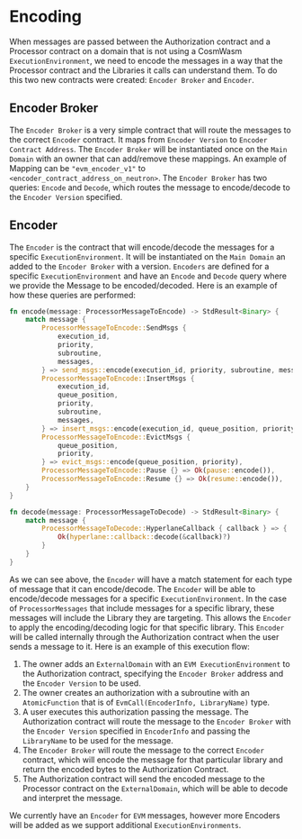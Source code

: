 # Encoding

When messages are passed between the Authorization contract and a Processor contract on a domain that is not using a CosmWasm `ExecutionEnvironment`, we need to encode the messages in a way that the Processor contract and the Libraries it calls can understand them. To do this two new contracts were created: `Encoder Broker` and `Encoder`.

## Encoder Broker

The `Encoder Broker` is a very simple contract that will route the messages to the correct `Encoder` contract. It maps from `Encoder Version` to `Encoder Contract Address`. The `Encoder Broker` will be instantiated once on the `Main Domain` with an owner that can add/remove these mappings. An example of Mapping can be `"evm_encoder_v1"` to `<encoder_contract_address_on_neutron>`. The `Encoder Broker` has two queries: `Encode` and `Decode`, which routes the message to encode/decode to the `Encoder Version` specified.

## Encoder

The `Encoder` is the contract that will encode/decode the messages for a specific `ExecutionEnvironment`. It will be instantiated on the `Main Domain` an added to the `Encoder Broker` with a version. `Encoders` are defined for a specific `ExecutionEnvironment` and have an `Encode` and `Decode` query where we provide the Message to be encoded/decoded. Here is an example of how these queries are performed:

```rust
fn encode(message: ProcessorMessageToEncode) -> StdResult<Binary> {
    match message {
        ProcessorMessageToEncode::SendMsgs {
            execution_id,
            priority,
            subroutine,
            messages,
        } => send_msgs::encode(execution_id, priority, subroutine, messages),
        ProcessorMessageToEncode::InsertMsgs {
            execution_id,
            queue_position,
            priority,
            subroutine,
            messages,
        } => insert_msgs::encode(execution_id, queue_position, priority, subroutine, messages),
        ProcessorMessageToEncode::EvictMsgs {
            queue_position,
            priority,
        } => evict_msgs::encode(queue_position, priority),
        ProcessorMessageToEncode::Pause {} => Ok(pause::encode()),
        ProcessorMessageToEncode::Resume {} => Ok(resume::encode()),
    }
}

fn decode(message: ProcessorMessageToDecode) -> StdResult<Binary> {
    match message {
        ProcessorMessageToDecode::HyperlaneCallback { callback } => {
            Ok(hyperlane::callback::decode(&callback)?)
        }
    }
}
```

As we can see above, the `Encoder` will have a match statement for each type of message that it can encode/decode. The `Encoder` will be able to encode/decode messages for a specific `ExecutionEnvironment`. In the case of `ProcessorMessages` that include messages for a specific library, these messages will include the Library they are targeting. This allows the `Encoder` to apply the encoding/decoding logic for that specific library.
This `Encoder` will be called internally through the Authorization contract when the user sends a message to it. Here is an example of this execution flow:

1. The owner adds an `ExternalDomain` with an `EVM ExecutionEnvironment` to the Authorization contract, specifying the `Encoder Broker` address and the `Encoder Version` to be used.
2. The owner creates an authorization with a subroutine with an `AtomicFunction` that is of `EvmCall(EncoderInfo, LibraryName)` type.
3. A user executes this authorization passing the message. The Authorization contract will route the message to the `Encoder Broker` with the `Encoder Version` specified in `EncoderInfo` and passing the `LibraryName` to be used for the message.
4. The `Encoder Broker` will route the message to the correct `Encoder` contract, which will encode the message for that particular library and return the encoded bytes to the Authorization Contract.
5. The Authorization contract will send the encoded message to the Processor contract on the `ExternalDomain`, which will be able to decode and interpret the message.

We currently have an `Encoder` for `EVM` messages, however more Encoders will be added as we support additional `ExecutionEnvironments`.
